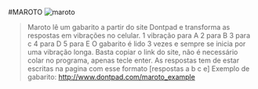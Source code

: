 #MAROTO
![maroto](http://anfreak.com.br/wp-content/uploads/2012/05/276172_Papel-de-Parede-Meme-I-See-What-You-Did-There_1600x1200-300x225.jpg)
>Maroto lê um gabarito a partir do site Dontpad e transforma as respostas em vibrações no celular. 
 1 vibração para A
 2 para B
 3 para c
 4 para D
 5 para E
> O gabarito é lido 3 vezes e sempre se inicia por uma vibração longa. 
> Basta copiar o link do site, não é necessário colar no programa, apenas tecle enter. 
> As respostas tem de estar escritas na pagina com esse formato [respostas a b c e]
> Exemplo de gabarito: http://www.dontpad.com/maroto_example

